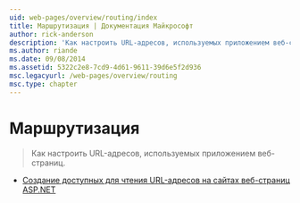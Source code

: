 ```yaml
---
uid: web-pages/overview/routing/index
title: Маршрутизация | Документация Майкрософт
author: rick-anderson
description: 'Как настроить URL-адресов, используемых приложением веб-страниц.'
ms.author: riande
ms.date: 09/08/2014
ms.assetid: 5322c2e8-7cd9-4d61-9611-39d6e5f2d936
msc.legacyurl: /web-pages/overview/routing
msc.type: chapter
---
```

<a name="routing"></a>Маршрутизация
====================
> Как настроить URL-адресов, используемых приложением веб-страниц.


- [Создание доступных для чтения URL-адресов на сайтах веб-страниц ASP.NET](creating-readable-urls-in-aspnet-web-pages-sites.md)
